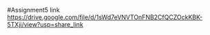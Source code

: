 #Assignment5
link 
https://drive.google.com/file/d/1sWd7eVNVTOnFNB2CfQCZOckKBK-5TXji/view?usp=share_link
